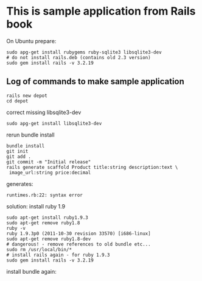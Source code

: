 This is sample application from Rails book
==========================================

On Ubuntu prepare:

	sudo apg-get install rubygems ruby-sqlite3 libsqlite3-dev
	# do not install rails.deb (contains old 2.3 version)
	sudo gem install rails -v 3.2.19

Log of commands to make sample application
------------------------------------------

	rails new depot
	cd depot

correct missing libsqlite3-dev

	sudo apg-get install libsqlite3-dev

rerun bundle install

	bundle install
	git init
	git add .
	git commit -m "Initial release"
	rails generate scaffold Product title:string description:text \
	 image_url:string price:decimal

generates:

	runtimes.rb:22: syntax error

solution: install ruby 1.9
	
	sudo apt-get install ruby1.9.3
	sudo apt-get remove ruby1.8
	ruby -v
	ruby 1.9.3p0 (2011-10-30 revision 33570) [i686-linux]
	sudo apt-get remove ruby1.8-dev
	# dangerous! - remove references to old bundle etc...
	sudo rm /usr/local/bin/*
	# install rails again - for ruby 1.9.3
	sudo gem install rails -v 3.2.19

install bundle again:


